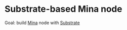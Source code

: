 # Substrate-based Mina node

Goal: build [Mina](https://minaprotocol.com/) node with [Substrate](https://substrate.io/)